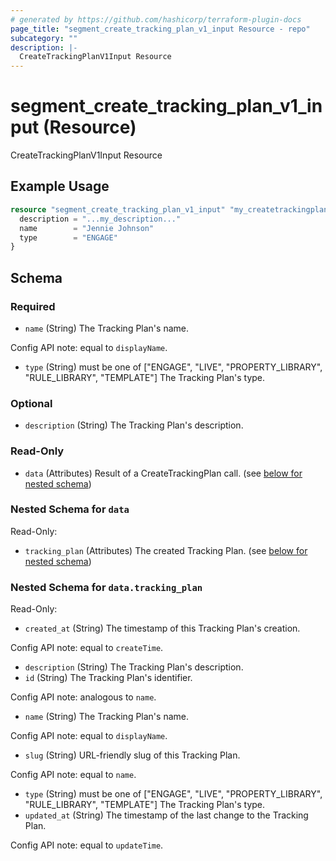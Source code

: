 ```yaml
---
# generated by https://github.com/hashicorp/terraform-plugin-docs
page_title: "segment_create_tracking_plan_v1_input Resource - repo"
subcategory: ""
description: |-
  CreateTrackingPlanV1Input Resource
---
```


# segment_create_tracking_plan_v1_input (Resource)

CreateTrackingPlanV1Input Resource

## Example Usage

```terraform
resource "segment_create_tracking_plan_v1_input" "my_createtrackingplanv1input" {
  description = "...my_description..."
  name        = "Jennie Johnson"
  type        = "ENGAGE"
}
```

<!-- schema generated by tfplugindocs -->
## Schema

### Required

- `name` (String) The Tracking Plan's name.

Config API note: equal to `displayName`.
- `type` (String) must be one of ["ENGAGE", "LIVE", "PROPERTY_LIBRARY", "RULE_LIBRARY", "TEMPLATE"]
The Tracking Plan's type.

### Optional

- `description` (String) The Tracking Plan's description.

### Read-Only

- `data` (Attributes) Result of a CreateTrackingPlan call. (see [below for nested schema](#nestedatt--data))

<a id="nestedatt--data"></a>
### Nested Schema for `data`

Read-Only:

- `tracking_plan` (Attributes) The created Tracking Plan. (see [below for nested schema](#nestedatt--data--tracking_plan))

<a id="nestedatt--data--tracking_plan"></a>
### Nested Schema for `data.tracking_plan`

Read-Only:

- `created_at` (String) The timestamp of this Tracking Plan's creation.

Config API note: equal to `createTime`.
- `description` (String) The Tracking Plan's description.
- `id` (String) The Tracking Plan's identifier.

Config API note: analogous to `name`.
- `name` (String) The Tracking Plan's name.

Config API note: equal to `displayName`.
- `slug` (String) URL-friendly slug of this Tracking Plan.

Config API note: equal to `name`.
- `type` (String) must be one of ["ENGAGE", "LIVE", "PROPERTY_LIBRARY", "RULE_LIBRARY", "TEMPLATE"]
The Tracking Plan's type.
- `updated_at` (String) The timestamp of the last change to the Tracking Plan.

Config API note: equal to `updateTime`.


